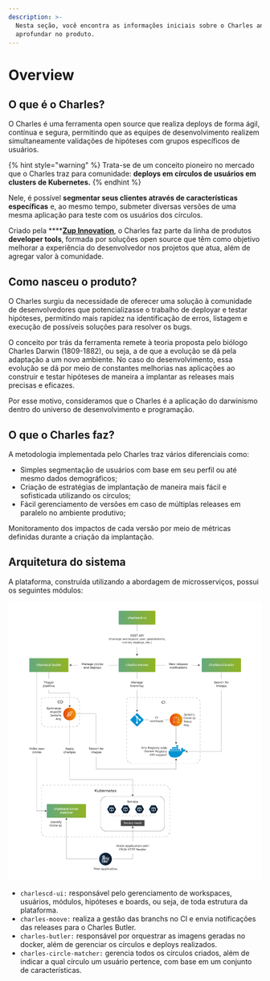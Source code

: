 ```yaml
---
description: >-
  Nesta seção, você encontra as informações iniciais sobre o Charles antes de se
  aprofundar no produto.
---
```


# Overview

## O que é o Charles?

O Charles é uma ferramenta open source que realiza deploys de forma ágil, contínua e segura, permitindo que as equipes de desenvolvimento realizem simultaneamente validações de hipóteses com grupos específicos de usuários. 

{% hint style="warning" %}
Trata-se de um conceito pioneiro no mercado que o Charles traz para comunidade: **deploys em círculos de usuários em clusters de Kubernetes.** 
{% endhint %}

Nele, é possível **segmentar seus clientes através de características específicas** e, ao mesmo tempo, submeter diversas versões de uma mesma aplicação para teste com os usuários dos círculos. 

Criado pela ****[**Zup Innovation**](https://www.zup.com.br/), o Charles faz parte da linha de produtos **developer tools**, formada por soluções open source que têm como objetivo melhorar a experiência do desenvolvedor nos projetos que atua, além de agregar valor à comunidade.

## Como nasceu o produto?

O Charles surgiu da necessidade de oferecer uma solução à comunidade de desenvolvedores que potencializasse o trabalho de deployar e testar hipóteses, permitindo mais rapidez na identificação de erros, listagem e execução de possíveis soluções para resolver os bugs. 

 O conceito por trás da ferramenta remete à teoria proposta pelo biólogo Charles Darwin \(1809-1882\), ou seja, a de que a evolução se dá pela adaptação a um novo ambiente. No caso do desenvolvimento, essa evolução se dá por meio de constantes melhorias nas aplicações ao construir e testar hipóteses de maneira a implantar as releases mais precisas e eficazes. 

Por esse motivo, consideramos que o Charles é a aplicação do darwinismo dentro do universo de desenvolvimento e programação.

## O que o Charles faz?

A metodologia implementada pelo Charles traz vários diferenciais como:

* Simples segmentação de usuários com base em seu perfil ou até mesmo dados demográficos; 
* Criação de estratégias de implantação de maneira mais fácil e sofisticada utilizando os círculos; 
* Fácil gerenciamento de versões em caso de múltiplas releases em paralelo no ambiente produtivo;

Monitoramento dos impactos de cada versão por meio de métricas definidas durante a criação da implantação.

## Arquitetura do sistema

A plataforma, construída utilizando a abordagem de microsserviços, possui os seguintes módulos:

![](.gitbook/assets/charles-c.d-vertical-8.png)

* `charlescd-ui:` responsável pelo gerenciamento de workspaces, usuários, módulos, hipóteses e boards, ou seja, de toda estrutura da plataforma.   
* `charles-moove:` realiza a gestão das branchs no CI e envia notificações das releases para o Charles Butler.   
* `charles-butler:` responsável por orquestrar as imagens geradas no docker, além de gerenciar os círculos e deploys realizados.  
* `charles-circle-matcher:` gerencia todos os círculos criados, além de indicar a qual círculo um usuário pertence, com base em um conjunto de características.



